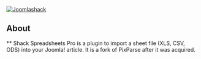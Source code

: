 [![Joomlashack](https://www.joomlashack.com/images/logo_circle.png)](https://www.joomlashack.com)

## About

** Shack Spreadsheets Pro is a plugin to import a sheet file (XLS, CSV, ODS) into your Joomla! article. It is a fork of PixParse after it was acquired.
